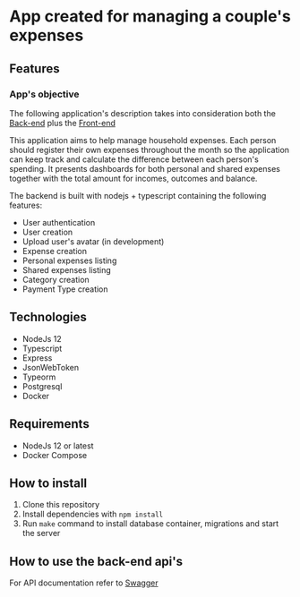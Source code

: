 
# App created for managing a couple's expenses

## Features

### App's objective

The following application's description takes into consideration both the [Back-end](https://github.com/GuiziBr/expenses) plus the [Front-end](https://github.com/GuiziBr/expenses_portal)

This application aims to help manage household expenses. Each person should register their own expenses throughout the month so the application can keep track and calculate the difference between each person's spending. It presents dashboards for both personal and shared expenses together with the total amount for incomes, outcomes and balance.

The backend is built with nodejs + typescript containing the following features:

* User authentication
* User creation
* Upload user's avatar (in development)
* Expense creation
* Personal expenses listing
* Shared expenses listing
* Category creation
* Payment Type creation

## Technologies

* NodeJs 12
* Typescript
* Express
* JsonWebToken
* Typeorm
* Postgresql
* Docker

## Requirements

* NodeJs 12 or latest
* Docker Compose

## How to install

 1. Clone this repository
 2. Install dependencies with `npm install`
 3. Run `make` command to install database container, migrations and start the server

## How to use the back-end api's

For API documentation refer to [Swagger](https://food-expenses.herokuapp.com/doc/)
